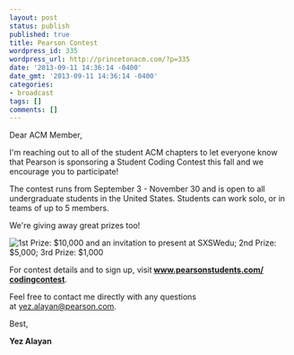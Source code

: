 ```yaml
---
layout: post
status: publish
published: true
title: Pearson Contest
wordpress_id: 335
wordpress_url: http://princetonacm.com/?p=335
date: '2013-09-11 14:36:14 -0400'
date_gmt: '2013-09-11 14:36:14 -0400'
categories:
- broadcast
tags: []
comments: []
---
```

<p>Dear ACM Member,</p>
<p>I'm reaching out to all of the student ACM chapters to let everyone know that Pearson is sponsoring a Student Coding Contest this fall and we encourage you to participate!</p>
<p>The contest runs from September 3 - November 30 and is open to all undergraduate students in the United States. Students can work solo, or in teams of up to 5 members.</p>
<p>We're giving away great prizes too!</p>
<p><img alt="1st Prize: $10,000 and an invitation to present at SXSWedu; 2nd Prize: $5,000; 3rd Prize: $1,000" /></p>
<p>For contest details and to sign up, visit<strong> <a href="http://www.pearsonstudents.com/codingcontest" target="_blank">www.pearsonstudents.com/<wbr />codingcontest</a></strong>.</p>
<p>Feel free to contact me directly with any questions at <a href="mailto:yez.alayan@pearson.com" target="_blank">yez.alayan@pearson.com</a>.</p>
<p>Best,</p>
<p><strong>Yez Alayan</strong></p>
